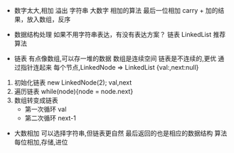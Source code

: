 - 数字太大,相加
  溢出
  字符串 大数字
  相加的算法 最后一位相加
  carry + 加的结果，放入数组，反序
- 数据结构处理 
  如果不用字符串表达，有没有表达方案？ 
  链表 LinkedList
  推荐算法

- 链表
  有点像数组,可以存一堆的数据
  数组是连续空间
  链表是不连续的,更优 通过指针连起来
  每个节点,LinkedNode => LinkedList
  {val:,next:null}

1. 初始化链表 new LinkedNode(2); val,next
2. 遍历链表 while(node){node = node.next}
3. 数组转变成链表
   - 第一次循环 val
   - 第二次循环 next-1

- 大数相加 可以选择字符串,但链表更自然
  最后返回的也是相应的数据结构
  算法 每位相加,存储,进位